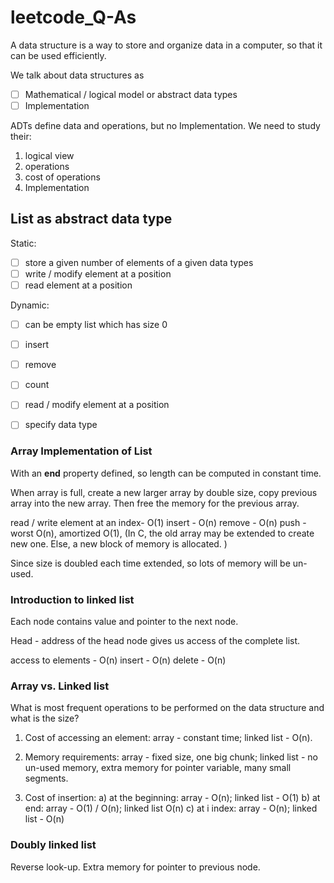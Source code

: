 # leetcode_Q-As

A data structure is a way to store and organize data in a computer, so that it can be used efficiently.

We talk about data structures as
- [ ] Mathematical / logical model or abstract data types
- [ ] Implementation

ADTs define data and operations, but no Implementation. We need to study their:
1) logical view
2) operations
3) cost of operations
4) Implementation

## List as abstract data type

Static:
- [ ] store a given number of elements of a given data types
- [ ] write / modify element at a position
- [ ] read element at a position

Dynamic:
- [ ] can be empty list which has size 0
- [ ] insert
- [ ] remove
- [ ] count
- [ ] read / modify element at a position
- [ ] specify data type


### Array Implementation of List

With an **end** property defined, so length can be computed in constant time.

When array is full, create a new larger array by double size, copy previous array into the new array. Then free the memory for the previous array.

read / write element at an index- O(1)
insert - O(n)
remove - O(n)
push - worst O(n), amortized O(1), (In C, the old array may be extended to create new one. Else, a new block of memory is allocated. )

Since size is doubled each time extended, so lots of memory will be un-used.

### Introduction to linked list

Each node contains value and pointer to the next node.

Head - address of the head node gives us access of the complete list.

access to elements - O(n)
insert - O(n)
delete - O(n)

### Array vs. Linked list

What is most frequent operations to be performed on the data structure and what is the size?

1) Cost of accessing an element: array - constant time; linked list - O(n).

2) Memory requirements: array - fixed size, one big chunk; linked list - no un-used memory, extra memory for pointer variable, many small segments.

3) Cost of insertion:
a) at the beginning: array - O(n); linked list - O(1)
b) at end: array - O(1) / O(n); linked list O(n)
c) at i index: array - O(n); linked list - O(n)

### Doubly linked list

Reverse look-up.
Extra memory for pointer to previous node.
